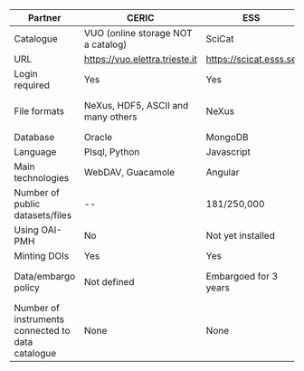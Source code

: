 

| Partner | CERIC |  ESS | ELI  | ESRF | ILL | XFEL |
| ------- | --- | --- | ---  | --- | --- |  --- |
| Catalogue | VUO (online storage NOT a catalog) | SciCat | TBD | ICAT | ILL Own | MyMdC |
| URL | https://vuo.elettra.trieste.it | https://scicat.esss.se | ---  | https://datahub.esrf.fr | https://data.ill.eu | https://in.xfel.eu/metadata |
| Login required | Yes | Yes | ---  | Yes | Yes |  --- |
| File formats | NeXus, HDF5, ASCII and many others | NeXus| ---  | EDF, SPEC, MCA, CBF, CCD, MCCD, HDF5, NeXus | NeXus and ILL Ascii |  --- |
| Database | Oracle | MongoDB | ---  | Oracle and MongoDB | Oracle |  --- |
| Language | Plsql, Python | Javascript | ---  | JAVA and Javascript | PHP |  --- |
| Main technologies | WebDAV, Guacamole | Angular | ---  | React, NodeJS, EJB, JPA | Symfony, JQuery |  --- |
| Number of public datasets/files | -- | 181/250,000 | ---  | ~540K/157M  | ~250K/4M |  --- |
| Using OAI-PMH | No | Not yet installed | ---  | No | No |  --- |
| Minting DOIs | Yes | Yes | ---  | Yes | Yes |  --- |
| Data/embargo policy | Not defined | Embargoed for 3 years | ---  | Embargoed for 3 years, [ESRF Data Policy](https://www.esrf.eu/datapolicy)| Embargoed for 3 to 5 years, [ILL Data Policy](https://www.ill.eu/fileadmin/user_upload/ILL/3_Users/User_Guide/After_your_experiment/Data_management/ILL_data_management_policy_July_2017.pdf)|  --- |
| Number of instruments connected to data catalogue | None | None | ---  | 17 | 54 |  --- |
